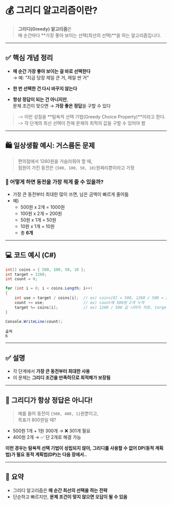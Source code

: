 # 💰 그리디 알고리즘이란?

> **그리디(Greedy) 알고리즘**은  
> 매 순간마다 **가장 좋아 보이는 선택(최선의 선택)**을 하는 알고리즘입니다.

---

## ✅ 핵심 개념 정리
- **매 순간 가장 좋아 보이는 걸 바로 선택한다**  
  → 예: “지금 당장 제일 큰 거, 제일 싼 거”

- **한 번 선택한 건 다시 바꾸지 않는다**  
- **항상 정답이 되는 건 아니지만**,  
  문제 조건이 맞으면 → **가장 좋은 정답**을 구할 수 있다

> -> 이런 성질을 **탐욕적 선택 기법(Greedy Choice Property)**이라고 한다.  
> -> 각 단계의 최선 선택이 전체 문제의 최적의 값을 구할 수 있어야 함

---

## 🛍️ 일상생활 예시: 거스름돈 문제

> 편의점에서 1260원을 거슬러줘야 할 때,  
> 점원이 가진 동전은 `{500, 100, 50, 10}`원짜리뿐이라고 가정

### 🤔 어떻게 하면 동전을 가장 적게 줄 수 있을까?

- 가장 큰 동전부터 최대한 많이 쓰면, 남은 금액이 빠르게 줄어듦
- 예)
  - 500원 x 2개 = 1000원
  - 100원 x 2개 = 200원
  - 50원 x 1개 = 50원
  - 10원 x 1개 = 10원
  - 총 **6개**

---

## 💻 코드 예시 (C#)

```csharp
int[] coins = { 500, 100, 50, 10 };
int target = 1260;
int count = 0;

for (int i = 0; i < coins.Length; i++)
{
    int use = target / coins[i];  // ex) coins[0] = 500, 1260 / 500 = 2
    count += use;                 // ex) count에 500원 2개 누적
    target %= coins[i];           // ex) 1260 / 500 값 나머지 저장, target = 260
}

Console.WriteLine(count);
```

``` 
출력
6
```

---

## ✅ 설명

- 각 단계에서 **가장 큰 동전부터 최대한 사용**
- 이 문제는 **그리디 조건을 만족하므로 최적해가 보장됨**

---

## 📌 그리디가 항상 정답은 아니다!

> 예를 들어 동전이 `{500, 400, 1}`원뿐이고,  
> 목표가 800원일 때?

- 500원 1개 + 1원 300개 → ❌ 301개 필요
- 400원 2개 → ✅ 단 2개로 해결 가능

**이런 경우는 탐욕적 선택 기법이 성립되지 않아, 그리디를 사용할 수 없어 DP(동적 계획법)가 필요**
**동적 계획법(DP)는 다음 장에서..**

---

## 🎯 요약

- 그리디 알고리즘은 **매 순간 최선의 선택을 하는 전략**
- 단순하고 빠르지만, **문제 조건이 맞지 않으면 오답이 될 수 있음**
